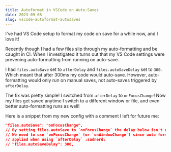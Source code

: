 ```yaml
---
title: Autoformat in VSCode on Auto-Saves
date: 2023-09-08
slug: vscode-autoformat-autosaves
---
```


I've had VS Code setup to format my code on save for a while now, and I love it!

Recently though I had a few files slip through my auto-formatting and be caught in CI.
When I investigated it turns out that my VS Code settings were prevening auto-formatting
from running on auto-save.

I had `files.autoSave` set to `afterDelay` and `files.autoSaveDelay` set to `300`. Which meant
that after 300ms my code would auto-save. However, auto-formatting would only run on manual saves,
not auto-saves triggered by `afterDelay`.

The fix was pretty simple! I switched from `afterDelay` to `onFocusChange`!
Now my files get saved anytime I switch to a different window or file, and even better auto-formatting
runs as well!

Here is a snippet from my new config with a comment I left for future me:

```json
"files.autoSave": "onFocusChange",
// By setting files.autoSave to `onFocusChange` the delay below isn't needed
// We need to use `onFocusChange` (or `onWindowChange`) since auto formatting isn't
// applied when using `afterDelay` :sadnerd:
// "files.autoSaveDelay": 300,
```
